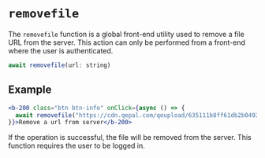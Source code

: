# `removefile`

The `removefile` function is a global front-end utility used to remove a file URL from the server. This action can only be performed from a front-end where the user is authenticated.


```jsx
await removefile(url: string)
```

## Example

```jsx
<b-200 class="btn btn-info" onClick={async () => {
  await removefile("https://cdn.qepal.com/qeupload/635111b8ff61db2b04928f49/7hxec0clhxxx2eoxqu8c99.jpg");
}}>Remove a url from server</b-200>
```

If the operation is successful, the file will be removed from the server. This function requires the user to be logged in.